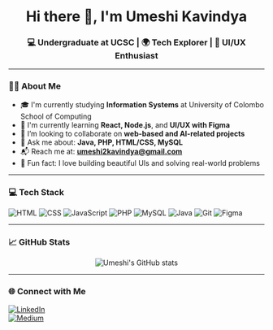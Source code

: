 <h1 align="center">Hi there 👋, I'm Umeshi Kavindya</h1>
<h3 align="center">💻 Undergraduate at UCSC | 🌍 Tech Explorer | 🎨 UI/UX Enthusiast</h3>

---

### 🙋‍♀️ About Me

- 🎓 I'm currently studying **Information Systems** at University of Colombo School of Computing  
- 🚀 I'm currently learning **React, Node.js**, and **UI/UX with Figma**  
- 🤝 I’m looking to collaborate on **web-based and AI-related projects**  
- 💬 Ask me about: **Java, PHP, HTML/CSS, MySQL**  
- 📬 Reach me at: **umeshi2kavindya@gmail.com**  
- 🌟 Fun fact: I love building beautiful UIs and solving real-world problems  

---

### 💻 Tech Stack

![HTML](https://img.shields.io/badge/-HTML5-E34F26?style=flat&logo=html5)
![CSS](https://img.shields.io/badge/-CSS3-1572B6?style=flat&logo=css3)
![JavaScript](https://img.shields.io/badge/-JavaScript-F7DF1E?style=flat&logo=javascript)
![PHP](https://img.shields.io/badge/-PHP-777BB4?style=flat&logo=php)
![MySQL](https://img.shields.io/badge/-MySQL-4479A1?style=flat&logo=mysql)
![Java](https://img.shields.io/badge/-Java-007396?style=flat&logo=java)
![Git](https://img.shields.io/badge/-Git-F05032?style=flat&logo=git)
![Figma](https://img.shields.io/badge/-Figma-000000?style=flat&logo=figma)

---

### 📈 GitHub Stats

<p align="center">
  <img src="https://github-readme-stats.vercel.app/api?username=Umeshi2002&show_icons=true&theme=default" alt="Umeshi's GitHub stats"/>
</p>

---

### 🌐 Connect with Me

[![LinkedIn](https://img.shields.io/badge/-LinkedIn-blue?logo=linkedin&style=flat-square)](https://linkedin.com/in/your-profile)  
[![Medium](https://img.shields.io/badge/-Medium-black?logo=medium&style=flat-square)](https://medium.com/@your-profile)
